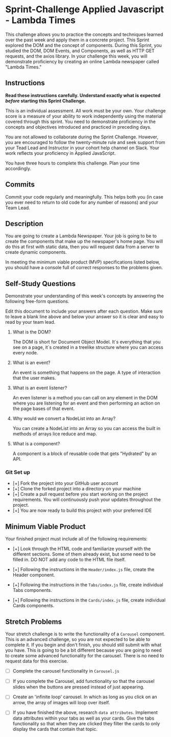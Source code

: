 # Sprint-Challenge Applied Javascript - Lambda Times

This challenge allows you to practice the concepts and techniques learned over the past week and apply them in a concrete project. This Sprint explored the DOM and the concept of components. During this Sprint, you studied the DOM, DOM Events, and Components, as well as HTTP GET requests, and the axios library. In your challenge this week, you will demonstrate proficiency by creating an online Lambda newspaper called "Lambda Times."

## Instructions

**Read these instructions carefully. Understand exactly what is expected _before_ starting this Sprint Challenge.**

This is an individual assessment. All work must be your own. Your challenge score is a measure of your ability to work independently using the material covered through this sprint. You need to demonstrate proficiency in the concepts and objectives introduced and practiced in preceding days.

You are not allowed to collaborate during the Sprint Challenge. However, you are encouraged to follow the twenty-minute rule and seek support from your Tead Lead and Instructor in your cohort help channel on Slack. Your work reflects your proficiency in Applied JavaScript.

You have three hours to complete this challenge. Plan your time accordingly.

## Commits

Commit your code regularly and meaningfully. This helps both you (in case you ever need to return to old code for any number of reasons) and your Team Lead.

## Description

You are going to create a Lambda Newspaper. Your job is going to be to create the components that make up the newspaper's home page. You will do this at first with static data, then you will request data from a server to create dynamic components.

In meeting the minimum viable product (MVP) specifications listed below, you should have a console full of correct responses to the problems given.

## Self-Study Questions

Demonstrate your understanding of this week's concepts by answering the following free-form questions.

Edit this document to include your answers after each question. Make sure to leave a blank line above and below your answer so it is clear and easy to read by your team lead.

1. What is the DOM?

    The DOM is short for Document Object Model.  It´s everything that you see on a page, it´s created in a treelike structure where you can access every node.

2. What is an event?

    An event is something that happens on the page. A type of interaction that the user makes.

3. What is an event listener?

    An even listener is a method you can call on any element in the DOM where you are listening for an event and then performing an action on the page bases of that event.

4. Why would we convert a NodeList into an Array?

    You can create a NodeList into an Array so you can access the built in methods of arrays lice reduce and map.

5. What is a component?

    A component is a block of reusable code that gets "Hydrated" by an API.  

### Git Set up

* [+] Fork the project into your GitHub user account
* [+] Clone the forked project into a directory on your machine
* [+] Create a pull request before you start working on the project requirements.  You will continuously push your updates throughout the project.
* [+] You are now ready to build this project with your preferred IDE

## Minimum Viable Product

Your finished project must include all of the following requirements:

* [+] Look through the HTML code and familiarize yourself with the different sections. Some of them already exist, but some need to be filled in. DO NOT add any code to the HTML file itself.

* [+] Following the instructions in the `Header/index.js` file, create the Header component.

* [+] Following the instructions in the `Tabs/index.js` file, create individual Tabs components.

* [+] Following the instructions in the `Cards/index.js` file, create individual Cards components.

## Stretch Problems

Your stretch challenge is to write the functionality of a `Carousel` component. This is an advanced challenge, so you are not expected to be able to complete it. If you begin and don't finish, you should still submit with what you have. This is going to be a bit different because you are going to need to create some advanced functionality for the carousel. There is no need to request data for this exercise.

* [ ] Complete the carousel functionality in `Carousel.js`

* [ ] If you complete the Carousel, add functionality so that the carousel slides when the buttons are pressed instead of just appearing.

* [ ] Create an 'infinite loop' carousel. In which as long as you click on an arrow, the array of images will loop over itself.

* [ ] If you have finished the above, research `data attributes`. Implement data attributes within your tabs as well as your cards. Give the tabs functionality so that when they are clicked they filter the cards to only display the cards that contain that topic.

